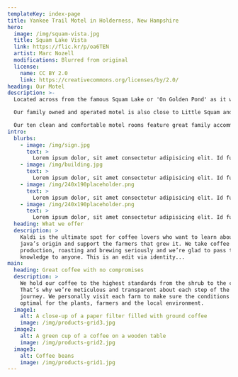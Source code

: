 ```yaml
---
templateKey: index-page
title: Yankee Trail Motel in Holderness, New Hampshire
hero:
  image: /img/squam-vista.jpg
  title: Squam Lake Vista
  link: https://flic.kr/p/oa6TEN
  artist: Marc Nozell
  modifications: Blurred from original
  license:
    name: CC BY 2.0
    link: https://creativecommons.org/licenses/by/2.0/
heading: Our Motel
description: >-
  Located across from the famous Squam Lake or 'On Golden Pond' as it was known in the famous 1981 movie with Henry Fonda and Katharine Hepburn in Holderness, New Hampshire.

  Our family owned and operated motel is also close to Little Squam and Lakes Winnipesaukee, we pride ourselves on making your trip to the White Mountains an affordable and unforgettable experience.

  Our ten clean and comfortable motel rooms feature great family accommodations with many amenities.
intro:
  blurbs:
    - image: /img/sign.jpg
      text: >
        Lorem ipsum dolor, sit amet consectetur adipisicing elit. Id fuga beatae assumenda consequatur voluptas iure ratione hic ullam esse debitis. Facilis eaque adipisci esse distinctio, maxime necessitatibus officia minus odio ratione odit iste ab illum nam voluptatum vero laborum quaerat quasi, commodi iusto soluta. Ratione dolor inventore in obcaecati facilis fugit excepturi cupiditate saepe delectus illo optio adipisci.
    - image: /img/building.jpg
      text: >
        Lorem ipsum dolor, sit amet consectetur adipisicing elit. Id fuga beatae assumenda consequatur voluptas iure ratione hic ullam esse debitis. Facilis eaque adipisci esse distinctio, maxime necessitatibus officia minus odio ratione odit iste ab illum nam voluptatum vero laborum quaerat quasi, commodi iusto soluta. Ratione dolor inventore in obcaecati facilis fugit excepturi cupiditate saepe delectus illo optio adipisci.
    - image: /img/240x190placeholder.png
      text: >
        Lorem ipsum dolor, sit amet consectetur adipisicing elit. Id fuga beatae assumenda consequatur voluptas iure ratione hic ullam esse debitis. Facilis eaque adipisci esse distinctio, maxime necessitatibus officia minus odio ratione odit iste ab illum nam voluptatum vero laborum quaerat quasi, commodi iusto soluta. Ratione dolor inventore in obcaecati facilis fugit excepturi cupiditate saepe delectus illo optio adipisci.
    - image: /img/240x190placeholder.png
      text: >
        Lorem ipsum dolor, sit amet consectetur adipisicing elit. Id fuga beatae assumenda consequatur voluptas iure ratione hic ullam esse debitis. Facilis eaque adipisci esse distinctio, maxime necessitatibus officia minus odio ratione odit iste ab illum nam voluptatum vero laborum quaerat quasi, commodi iusto soluta. Ratione dolor inventore in obcaecati facilis fugit excepturi cupiditate saepe delectus illo optio adipisci.
  heading: What we offer
  description: >
    Kaldi is the ultimate spot for coffee lovers who want to learn about their
    java’s origin and support the farmers that grew it. We take coffee
    production, roasting and brewing seriously and we’re glad to pass that
    knowledge to anyone. This is an edit via identity...
main:
  heading: Great coffee with no compromises
  description: >
    We hold our coffee to the highest standards from the shrub to the cup.
    That’s why we’re meticulous and transparent about each step of the coffee’s
    journey. We personally visit each farm to make sure the conditions are
    optimal for the plants, farmers and the local environment.
  image1:
    alt: A close-up of a paper filter filled with ground coffee
    image: /img/products-grid3.jpg
  image2:
    alt: A green cup of a coffee on a wooden table
    image: /img/products-grid2.jpg
  image3:
    alt: Coffee beans
    image: /img/products-grid1.jpg
---
```


